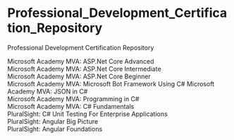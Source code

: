 # Professional_Development_Certification_Repository
Professional Development Certification Repository

Microsoft Academy MVA: ASP.Net Core Advanced </br>
Microsoft Academy MVA: ASP.Net Core Intermediate </br>
Microsoft Academy MVA: ASP.Net Core Beginner </br>
Microsoft Academy MVA: Microsoft Bot Framework Using C#
Microsoft Academy MVA: JSON in C# </br>
Microsoft Academy MVA: Programming in C# </br>
Microsoft Academy MVA: C# Fundamentals </br>
PluralSight: C# Unit Testing For Enterprise Applications </br>
PluralSight: Angular Big Picture </br>
PluralSight: Angular Foundations </br>

